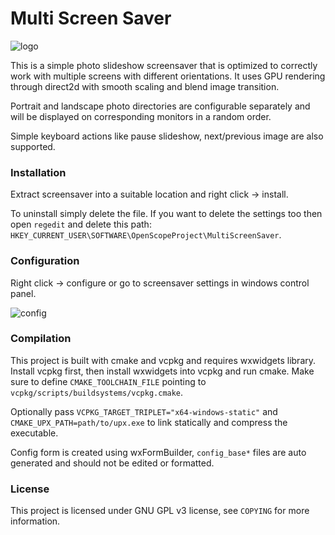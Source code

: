 # Multi Screen Saver

![logo](https://i.imgur.com/bUV4bE2.png)

This is a simple photo slideshow screensaver that is optimized to correctly work with multiple
screens with different orientations. It uses GPU rendering through direct2d with smooth
scaling and blend image transition.

Portrait and landscape photo directories are configurable separately and will be displayed
on corresponding monitors in a random order.

Simple keyboard actions like pause slideshow, next/previous image are also supported.

### Installation

Extract screensaver into a suitable location and right click → install.

To uninstall simply delete the file. If you want to delete the settings too then open `regedit`
and delete this path: `HKEY_CURRENT_USER\SOFTWARE\OpenScopeProject\MultiScreenSaver`.

### Configuration

Right click → configure or go to screensaver settings in windows control panel.

![config](https://i.imgur.com/x315OE8.png)

### Compilation

This project is built with cmake and vcpkg and requires wxwidgets library.
Install vcpkg first, then install wxwidgets into vcpkg and run cmake. Make sure to define
`CMAKE_TOOLCHAIN_FILE` pointing to `vcpkg/scripts/buildsystems/vcpkg.cmake`.

Optionally pass `VCPKG_TARGET_TRIPLET="x64-windows-static"` and `CMAKE_UPX_PATH=path/to/upx.exe`
to link statically and compress the executable.

Config form is created using wxFormBuilder, `config_base*` files are auto generated and should
not be edited or formatted.

### License

This project is licensed under GNU GPL v3 license, see `COPYING` for more information.
